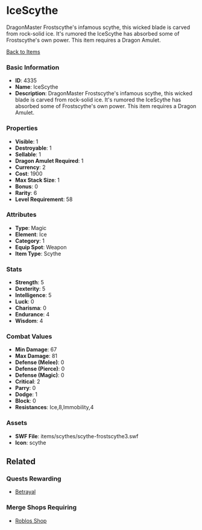 # IceScythe

DragonMaster Frostscythe's infamous scythe, this wicked blade is carved from rock-solid ice. It's rumored the IceScythe has absorbed some of Frostscythe's own power. This item requires a Dragon Amulet. 

[Back to Items](../items.md)

### Basic Information

- **ID**: 4335
- **Name**: IceScythe
- **Description**: DragonMaster Frostscythe&#039;s infamous scythe, this wicked blade is carved from rock-solid ice. It&#039;s rumored the IceScythe has absorbed some of Frostscythe&#039;s own power. This item requires a Dragon Amulet. 

### Properties

- **Visible**: 1
- **Destroyable**: 1
- **Sellable**: 1
- **Dragon Amulet Required**: 1
- **Currency**: 2
- **Cost**: 1900
- **Max Stack Size**: 1
- **Bonus**: 0
- **Rarity**: 6
- **Level Requirement**: 58

### Attributes

- **Type**: Magic
- **Element**: Ice
- **Category**: 1
- **Equip Spot**: Weapon
- **Item Type**: Scythe

### Stats

- **Strength**: 5
- **Dexterity**: 5
- **Intelligence**: 5
- **Luck**: 0
- **Charisma**: 0
- **Endurance**: 4
- **Wisdom**: 4

### Combat Values

- **Min Damage**: 67
- **Max Damage**: 81
- **Defense (Melee)**: 0
- **Defense (Pierce)**: 0
- **Defense (Magic)**: 0
- **Critical**: 2
- **Parry**: 0
- **Dodge**: 1
- **Block**: 0
- **Resistances**: Ice,8,Immobility,4

### Assets

- **SWF File**: items/scythes/scythe-frostscythe3.swf
- **Icon**: scythe

## Related

### Quests Rewarding

- [Betrayal](../quests/663-betrayal.md)

### Merge Shops Requiring

- [Roblos Shop](../merge-shops/108-roblos-shop.md)

